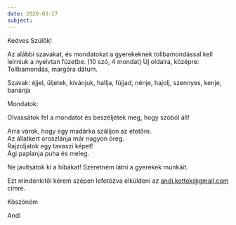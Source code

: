 ```yaml
---
date: 2020-03-27
subject:
---
```


Kedves Szülők!

Az alábbi szavakat, és mondatokat a gyerekeknek tollbamondással kell leírniuk a nyelvtan füzetbe. (10 szó, 4 mondat)
Új oldalra, középre: Tollbamondás, margóra dátum.

Szavak: éjjel, üljetek, kívánjuk, hallja, fújjad, nénje, hajolj, szennyes, kenje, banánja

Mondatok:

Olvassátok fel a mondatot és beszéljétek meg, hogy szóból áll!

Arra várok, hogy egy madárka szálljon az etetőre.<br />
Az állatkert oroszlánja már nagyon öreg.<br />
Rajzoljatok egy tavaszi képet!<br />
Ági paplanja puha és meleg.<br />

Ne javítsátok ki a hibákat! Szeretném látni a gyerekek munkáit.

Ezt mindenkitől kérem szépen lefotózva elküldeni az andi.kottek@gmail.com címre.

Köszönöm

Andi
